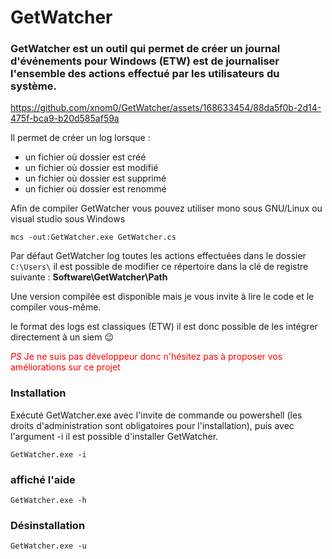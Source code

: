 # GetWatcher

### GetWatcher est un outil qui permet de créer un journal d'événements pour Windows (ETW) est de journaliser l'ensemble des actions effectué par les utilisateurs du système.


https://github.com/xnom0/GetWatcher/assets/168633454/88da5f0b-2d14-475f-bca9-b20d585af59a


Il permet de créer un log lorsque :
* un fichier où dossier est créé
* un fichier où dossier est modifié
* un fichier où dossier est supprimé
* un fichier où dossier est renommé

Afin de compiler GetWatcher vous pouvez utiliser mono sous GNU/Linux ou visual studio sous Windows

`mcs -out:GetWatcher.exe GetWatcher.cs`

Par défaut GetWatcher log toutes les actions effectuées dans le dossier `C:\Users\` il est possible de modifier ce répertoire dans la clé de registre suivante :  **Software\GetWatcher\Path**

Une version compilée est disponible mais je vous invite à lire le code et le compiler vous-même.

le format des logs est classiques (ETW) il est donc possible de les intégrer directement à un siem 😉 

<font color='red'>*PS* Je ne suis pas développeur donc n'hésitez pas à proposer vos améliorations sur ce projet</font>

### Installation 
Exécuté GetWatcher.exe avec l'invite de commande ou powershell (les droits d'administration sont obligatoires pour l'installation), puis avec l'argument -i il est possible d'installer GetWatcher.

 `GetWatcher.exe -i`
 
### affiché l'aide

 `GetWatcher.exe -h`

 ### Désinstallation

  `GetWatcher.exe -u`

